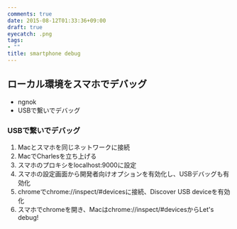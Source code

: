 ```yaml
---
comments: true
date: 2015-08-12T01:33:36+09:00
draft: true
eyecatch: .png
tags:
- ""
title: smartphone debug
---
```


## ローカル環境をスマホでデバッグ 
+ ngnok
+ USBで繋いでデバッグ

### USBで繋いでデバッグ
1. Macとスマホを同じネットワークに接続
2. MacでCharlesを立ち上げる
3. スマホのプロキシをlocalhost:9000に設定
4. スマホの設定画面から開発者向けオプションを有効化し、USBデバッグも有効化
5. chromeでchrome://inspect/#devicesに接続、Discover USB deviceを有効化
6. スマホでchromeを開き、Macはchrome://inspect/#devicesからLet's debug!
